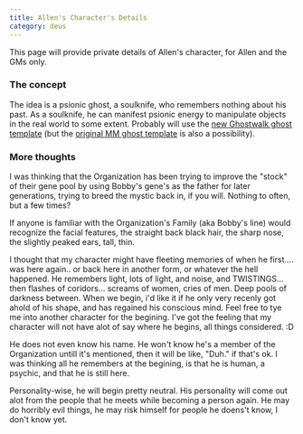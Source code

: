 ```yaml
---
title: Allen's Character's Details
category: deus
---
```

This page will provide private details of Allen's character, for Allen and the GMs only.


### The concept

The idea is a psionic ghost, a soulknife, who remembers nothing about his past. As a soulknife, he can manifest psionic energy to manipulate objects in the real world to some extent. Probably will use the [new Ghostwalk ghost template](http://www.wizards.com/default.asp?x=dnd/iw/20030615b) (but the [original MM ghost template](http://www.d20srd.org/srd/monsters/ghost.htm) is also a possibility).


### More thoughts

I was thinking that the Organization has been trying to improve the &quot;stock&quot; of their gene pool by using Bobby's gene's as the father for later generations, trying to breed the mystic back in, if you will.  Nothing to often, but a few times?

If anyone is familiar with the Organization's Family (aka Bobby's line) would recognize the facial features, the straight back black hair, the sharp nose, the slightly peaked ears, tall, thin.

I thought that my character might have fleeting memories of when he first.... was here again.. or back here in another form, or whatever the hell happened.  He remembers light, lots of light, and noise, and TWISTINGS... then flashes of coridors... screams of women, cries of men. Deep pools of darkness between.  When we begin, i'd like it if he only very recenly got ahold of his shape, and has regained his conscious mind. Feel free to tye me into another character for the begining. I've got the feeling that my character will not have alot of say where he begins, all things considered. :D

He does not even know his name. He won't know he's a member of the Organization untill it's mentioned, then it will be like, &quot;Duh.&quot; if that's ok. I was thinking all he remembers at the begining, is that he is human, a psychic, and that he is still here.

Personality-wise, he will begin pretty neutral. His personality will come out alot from the people that he meets while becoming a person again. He may do horribly evil things, he may risk himself for people he doens't know, I don't know yet.

